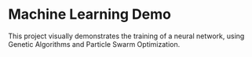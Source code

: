 # Machine Learning Demo

This project visually demonstrates the training of a neural network, using 
Genetic Algorithms and Particle Swarm Optimization.